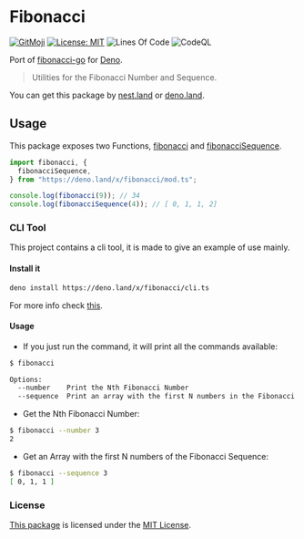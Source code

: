 # Fibonacci

[![GitMoji](https://img.shields.io/badge/Gitmoji-%F0%9F%8E%A8%20-FFDD67.svg)](https://gitmoji.dev)
[![License: MIT](https://img.shields.io/badge/License-MIT-blue.svg)](https://opensource.org/licenses/MIT)
![Lines Of Code](https://img.shields.io/tokei/lines/github.com/UltiRequiem/fibonacci-deno?color=blue&label=Total%20Lines)
![CodeQL](https://github.com/UltiRequiem/fibonacci-deno/workflows/CodeQL/badge.svg)

Port of [fibonacci-go](https://github.com/UltiRequiem/fibonacci) for
[Deno](https://deno.land).

> Utilities for the Fibonacci Number and Sequence.

You can get this package by [nest.land](https://nest.land/package/fibonacci) or
[deno.land](https://deno.land/x/fibonacci).

## Usage

This package exposes two Functions,
[fibonacci](https://github.com/UltiRequiem/fibonacci-deno/blob/main/mod.ts#L1)
and
[fibonacciSequence](https://github.com/UltiRequiem/fibonacci-deno/blob/main/mod.ts#L15).

```typescript
import fibonacci, {
  fibonacciSequence,
} from "https://deno.land/x/fibonacci/mod.ts";

console.log(fibonacci(9)); // 34
console.log(fibonacciSequence(4)); // [ 0, 1, 1, 2]
```

### CLI Tool

This project contains a cli tool, it is made to give an example of use mainly.

#### Install it

```bash
deno install https://deno.land/x/fibonacci/cli.ts
```

For more info check [this](https://deno.land/manual/tools/script_installer).

#### Usage

- If you just run the command, it will print all the commands available:

```bash
$ fibonacci

Options:
  --number    Print the Nth Fibonacci Number
  --sequence  Print an array with the first N numbers in the Fibonacci sequence
```

- Get the Nth Fibonacci Number:

```bash
$ fibonacci --number 3
2
```

- Get an Array with the first N numbers of the Fibonacci Sequence:

```bash
$ fibonacci --sequence 3
[ 0, 1, 1 ]
```

### License

[This package](https://deno.land/x/fibonacci) is licensed under the
[MIT License](./LICENSE.md).
